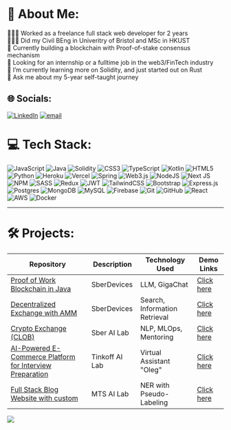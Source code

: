 # 💫 About Me:
👨🏻‍💻 Worked as a freelance full stack web developer for 2 years<br>👨🏻‍🎓 Did my Civil BEng in Univeritry of Bristol and MSc in HKUST<br>🔭 Currently building a blockchain with Proof-of-stake consensus mechanism<br>💼 Looking for an internship or a fulltime job in the web3/FinTech industry<br>🌱 I’m currently learning more on Solidity, and just started out on Rust<br>💬 Ask me about my 5-year self-taught journey


## 🌐 Socials:
[![LinkedIn](https://img.shields.io/badge/LinkedIn-%230077B5.svg?logo=linkedin&logoColor=white)](https://linkedin.com/in/https://www.linkedin.com/in/larry-law-b960621b1/) [![email](https://img.shields.io/badge/Email-D14836?logo=gmail&logoColor=white)](mailto:lylaw27@gmail.com) 

# 💻 Tech Stack:
![JavaScript](https://img.shields.io/badge/javascript-%23323330.svg?style=for-the-badge&logo=javascript&logoColor=%23F7DF1E) ![Java](https://img.shields.io/badge/java-%23ED8B00.svg?style=for-the-badge&logo=openjdk&logoColor=white) ![Solidity](https://img.shields.io/badge/Solidity-%23363636.svg?style=for-the-badge&logo=solidity&logoColor=white) ![CSS3](https://img.shields.io/badge/css3-%231572B6.svg?style=for-the-badge&logo=css3&logoColor=white) ![TypeScript](https://img.shields.io/badge/typescript-%23007ACC.svg?style=for-the-badge&logo=typescript&logoColor=white) ![Kotlin](https://img.shields.io/badge/kotlin-%237F52FF.svg?style=for-the-badge&logo=kotlin&logoColor=white) ![HTML5](https://img.shields.io/badge/html5-%23E34F26.svg?style=for-the-badge&logo=html5&logoColor=white) ![Python](https://img.shields.io/badge/python-3670A0?style=for-the-badge&logo=python&logoColor=ffdd54) ![Heroku](https://img.shields.io/badge/heroku-%23430098.svg?style=for-the-badge&logo=heroku&logoColor=white) ![Vercel](https://img.shields.io/badge/vercel-%23000000.svg?style=for-the-badge&logo=vercel&logoColor=white) ![Spring](https://img.shields.io/badge/spring-%236DB33F.svg?style=for-the-badge&logo=spring&logoColor=white) ![Web3.js](https://img.shields.io/badge/web3.js-F16822?style=for-the-badge&logo=web3.js&logoColor=white) ![NodeJS](https://img.shields.io/badge/node.js-6DA55F?style=for-the-badge&logo=node.js&logoColor=white) ![Next JS](https://img.shields.io/badge/Next-black?style=for-the-badge&logo=next.js&logoColor=white) ![NPM](https://img.shields.io/badge/NPM-%23CB3837.svg?style=for-the-badge&logo=npm&logoColor=white) ![SASS](https://img.shields.io/badge/SASS-hotpink.svg?style=for-the-badge&logo=SASS&logoColor=white) ![Redux](https://img.shields.io/badge/redux-%23593d88.svg?style=for-the-badge&logo=redux&logoColor=white) ![JWT](https://img.shields.io/badge/JWT-black?style=for-the-badge&logo=JSON%20web%20tokens) ![TailwindCSS](https://img.shields.io/badge/tailwindcss-%2338B2AC.svg?style=for-the-badge&logo=tailwind-css&logoColor=white) ![Bootstrap](https://img.shields.io/badge/bootstrap-%238511FA.svg?style=for-the-badge&logo=bootstrap&logoColor=white) ![Express.js](https://img.shields.io/badge/express.js-%23404d59.svg?style=for-the-badge&logo=express&logoColor=%2361DAFB) ![Postgres](https://img.shields.io/badge/postgres-%23316192.svg?style=for-the-badge&logo=postgresql&logoColor=white) ![MongoDB](https://img.shields.io/badge/MongoDB-%234ea94b.svg?style=for-the-badge&logo=mongodb&logoColor=white) ![MySQL](https://img.shields.io/badge/mysql-4479A1.svg?style=for-the-badge&logo=mysql&logoColor=white) ![Firebase](https://img.shields.io/badge/firebase-a08021?style=for-the-badge&logo=firebase&logoColor=ffcd34) ![Git](https://img.shields.io/badge/git-%23F05033.svg?style=for-the-badge&logo=git&logoColor=white) ![GitHub](https://img.shields.io/badge/github-%23121011.svg?style=for-the-badge&logo=github&logoColor=white) ![React](https://img.shields.io/badge/react-%2320232a.svg?style=for-the-badge&logo=react&logoColor=%2361DAFB) ![AWS](https://img.shields.io/badge/AWS-%23FF9900.svg?style=for-the-badge&logo=amazon-aws&logoColor=white) ![Docker](https://img.shields.io/badge/docker-%230db7ed.svg?style=for-the-badge&logo=docker&logoColor=white) 

---

# 🛠️ Projects:
| Repository                                                                                                    | Description                | Technology Used               | Demo Links            |
| -----------------------------                                                                                 | -------------------------- | ----------------------------- | --------------------- |
| [Proof of Work Blockchain in Java](https://github.com/lylaw27/blockchain-java)                                | SberDevices                | LLM, GigaChat                 | [Click here](http://13.212.165.255/)            |
| [Decentralized Exchange with AMM](https://github.com/lylaw27/Uniswap-Clone)                                  | SberDevices                | Search, Information Retrieval | [Click here](https://uniswap-clone-eight-chi.vercel.app/)     |
| [Crypto Exchange (CLOB)](https://github.com/lylaw27/Crypto-Exchange-Java)                                                                                         | Sber AI Lab                | NLP, MLOps, Mentoring         | [Click here](http://54.254.246.18/)     |
| [AI-Powered E-Commerce Platform for Interview Preparation](https://github.com/lylaw27/InterviewPrep)           | Tinkoff AI Lab             | Virtual Assistant "Oleg"      | [Click here](https://interviewq-psi.vercel.app/)     |
| [Full Stack Blog Website with custom](https://github.com/lylaw27/pentago-blog)                                | MTS AI Lab                 | NER with Pseudo-Labeling      | [Click here](https://researcherp.com/)     |

[![](https://visitcount.itsvg.in/api?id=lylaw27&icon=0&color=0)](https://visitcount.itsvg.in)

  
<!-- Proudly created with GPRM ( https://gprm.itsvg.in ) -->
